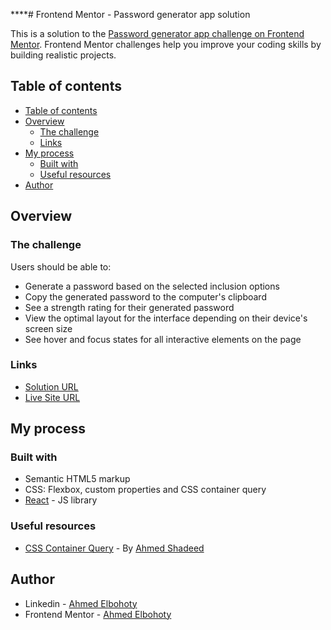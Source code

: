 \*\*\*\*# Frontend Mentor - Password generator app solution

This is a solution to the [Password generator app challenge on Frontend Mentor](https://www.frontendmentor.io/challenges/password-generator-app-Mr8CLycqjh). Frontend Mentor challenges help you improve your coding skills by building realistic projects.

## Table of contents

- [Table of contents](#table-of-contents)
- [Overview](#overview)
  - [The challenge](#the-challenge)
  - [Links](#links)
- [My process](#my-process)
  - [Built with](#built-with)
  - [Useful resources](#useful-resources)
- [Author](#author)

## Overview

### The challenge

Users should be able to:

- Generate a password based on the selected inclusion options
- Copy the generated password to the computer's clipboard
- See a strength rating for their generated password
- View the optimal layout for the interface depending on their device's screen size
- See hover and focus states for all interactive elements on the page

### Links

- [Solution URL](https://github.com/AhmedElbohoty/fm-password_generator_app)
- [Live Site URL](https://fm-password-generator-app-teal.vercel.app/)

## My process

### Built with

- Semantic HTML5 markup
- CSS: Flexbox, custom properties and CSS container query
- [React](https://reactjs.org/) - JS library

### Useful resources

- [CSS Container Query](https://ishadeed.com/article/css-container-query-guide/) - By [Ahmed Shadeed](https://github.com/shadeed)

## Author

- Linkedin - [Ahmed Elbohoty](www.linkedin.com/in/ahmed-elbohoty)
- Frontend Mentor - [Ahmed Elbohoty](https://www.frontendmentor.io/profile/AhmedElbohoty)
